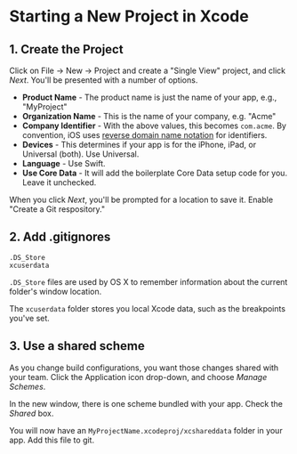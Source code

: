 # Starting a New Project in Xcode

## 1. Create the Project

Click on File -> New -> Project and create a "Single View" project, and click *Next*. You'll be presented with a number of options.

- **Product Name** - The product name is just the name of your app, e.g., "MyProject"
- **Organization Name** - This is the name of your company, e.g. "Acme"
- **Company Identifier** - With the above values, this becomes `com.acme`. By convention, iOS uses [reverse domain name notation](http://en.wikipedia.org/wiki/Reverse_domain_name_notation) for identifiers.
- **Devices** - This determines if your app is for the iPhone, iPad, or Universal (both). Use Universal.
- **Language** - Use Swift.
- **Use Core Data** - It will add the boilerplate Core Data setup code for you. Leave it unchecked.

When you click *Next*, you'll be prompted for a location to save it. Enable "Create a Git respository."

## 2. Add .gitignores

```
.DS_Store
xcuserdata
```

`.DS_Store` files are used by OS X to remember information about the current folder's window location.

The `xcuserdata` folder stores you local Xcode data, such as the breakpoints you've set.

## 3. Use a shared scheme

As you change build configurations, you want those changes shared with your team. Click the Application icon drop-down, and choose *Manage Schemes*.

In the new window, there is one scheme bundled with your app. Check the *Shared* box.

You will now have an `MyProjectName.xcodeproj/xcshareddata` folder in your app. Add this file to git.